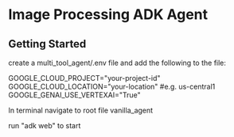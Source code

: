 # Image Processing ADK Agent

## Getting Started
create a multi_tool_agent/.env file and add the following to the file:

GOOGLE_CLOUD_PROJECT="your-project-id"
GOOGLE_CLOUD_LOCATION="your-location" #e.g. us-central1
GOOGLE_GENAI_USE_VERTEXAI="True"

In terminal navigate to root file vanilla_agent

run "adk web" to start
